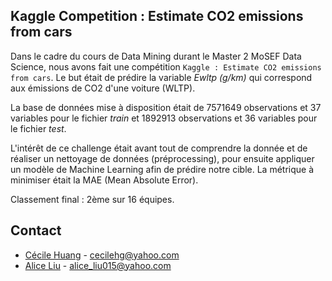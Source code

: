 ## Kaggle Competition : Estimate CO2 emissions from cars

Dans le cadre du cours de Data Mining durant le Master 2 MoSEF Data Science, nous avons fait une compétition `Kaggle : Estimate CO2 emissions from cars`. Le but était de prédire la variable *Ewltp (g/km)* qui correspond aux émissions de CO2 d'une voiture (WLTP). 

La base de données mise à disposition était de 7571649 observations et 37 variables pour le fichier *train* et 1892913 observations et 36 variables pour le fichier *test*.

L'intérêt de ce challenge était avant tout de comprendre la donnée et de réaliser un nettoyage de données (préprocessing), pour ensuite appliquer un modèle de Machine Learning afin de prédire notre cible. La métrique à minimiser était la MAE (Mean Absolute Error).

Classement final : 2ème sur 16 équipes.

## Contact

- [Cécile Huang](https://github.com/hg-cecile) - cecilehg@yahoo.com
- [Alice Liu](https://github.com/alice-l1) - alice_liu015@yahoo.com

<a name="contact"></a>